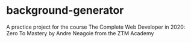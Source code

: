 # background-generator

A practice project for the course The Complete Web Developer in 2020: Zero To Mastery by Andre Neagoie from the ZTM Academy
